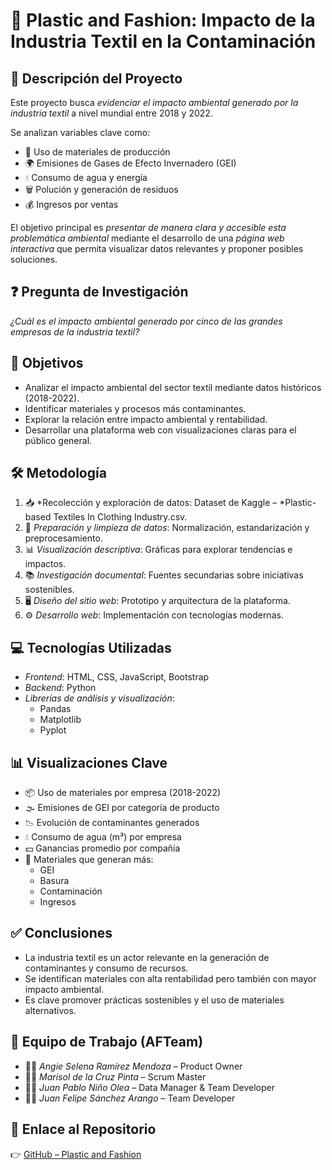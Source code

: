 # 👕 Plastic and Fashion: Impacto de la Industria Textil en la Contaminación  



## 📌 Descripción del Proyecto  
Este proyecto busca *evidenciar el impacto ambiental generado por la industria textil* a nivel mundial entre 2018 y 2022.  

Se analizan variables clave como:  
- 🧵 Uso de materiales de producción  
- 🌍 Emisiones de Gases de Efecto Invernadero (GEI)  
- 💧 Consumo de agua y energía  
- 🗑️ Polución y generación de residuos  
- 💰 Ingresos por ventas  

El objetivo principal es *presentar de manera clara y accesible esta problemática ambiental* mediante el desarrollo de una *página web interactiva* que permita visualizar datos relevantes y proponer posibles soluciones.  



## ❓ Pregunta de Investigación  
*¿Cuál es el impacto ambiental generado por cinco de las grandes empresas de la industria textil?*  



## 🎯 Objetivos  
- Analizar el impacto ambiental del sector textil mediante datos históricos (2018-2022).  
- Identificar materiales y procesos más contaminantes.  
- Explorar la relación entre impacto ambiental y rentabilidad.  
- Desarrollar una plataforma web con visualizaciones claras para el público general.  



## 🛠️ Metodología  
1. 📥 *Recolección y exploración de datos: Dataset de Kaggle – *Plastic-based Textiles In Clothing Industry.csv.  
2. 🧹 *Preparación y limpieza de datos*: Normalización, estandarización y preprocesamiento.  
3. 📊 *Visualización descriptiva*: Gráficas para explorar tendencias e impactos.  
4. 📚 *Investigación documental*: Fuentes secundarias sobre iniciativas sostenibles.  
5. 🖥️ *Diseño del sitio web*: Prototipo y arquitectura de la plataforma.  
6. ⚙️ *Desarrollo web*: Implementación con tecnologías modernas.  



## 💻 Tecnologías Utilizadas  
- *Frontend*: HTML, CSS, JavaScript, Bootstrap  
- *Backend*: Python  
- *Librerías de análisis y visualización*:  
  - Pandas  
  - Matplotlib  
  - Pyplot  



## 📊 Visualizaciones Clave  
- 📦 Uso de materiales por empresa (2018-2022)  
- 🌫️ Emisiones de GEI por categoría de producto  
- 📉 Evolución de contaminantes generados  
- 💧 Consumo de agua (m³) por empresa  
- 💵 Ganancias promedio por compañía  
- 🔎 Materiales que generan más:  
  - GEI  
  - Basura  
  - Contaminación  
  - Ingresos  



## ✅ Conclusiones  
- La industria textil es un actor relevante en la generación de contaminantes y consumo de recursos.  
- Se identifican materiales con alta rentabilidad pero también con mayor impacto ambiental.  
- Es clave promover prácticas sostenibles y el uso de materiales alternativos.  



## 🚀 Equipo de Trabajo (AFTeam)  
- 👩‍💼 *Angie Selena Ramírez Mendoza* – Product Owner  
- 👩‍💻 *Marisol de la Cruz Pinta* – Scrum Master  
- 👨‍💻 *Juan Pablo Niño Olea* – Data Manager & Team Developer  
- 👨‍💻 *Juan Felipe Sánchez Arango* – Team Developer  



## 🔗 Enlace al Repositorio  
👉 [GitHub – Plastic and Fashion](https://github.com/SrTcot/Plastic-and-fashion-project/)
